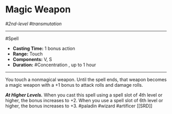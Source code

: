 # Magic Weapon
*#2nd-level #transmutation*
___ 
#Spell
- **Casting Time:** 1 bonus action
- **Range:** Touch
- **Components:** V, S
- **Duration:** #Concentration , up to 1 hour
---
You touch a nonmagical weapon. Until the spell ends, that weapon becomes a magic weapon with a +1 bonus to attack rolls and damage rolls.

***At Higher Levels.*** When you cast this spell using a spell slot of 4th level or higher, the bonus increases to +2. When you use a spell slot of 6th level or higher, the bonus increases to +3.
#paladin
#wizard
#artificer
[[SRD]]